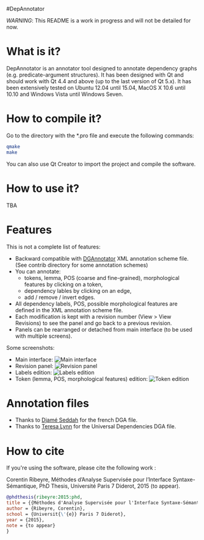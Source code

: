 #DepAnnotator

*WARNING*: This README is a work in progress and will not be detailed for now.

# What is it?

DepAnnotator is an annotator tool designed to annotate dependency graphs (e.g. predicate-argument structures). It has been designed with Qt and should work with Qt 4.4 and above (up to the last version of Qt 5.x). It has been extensively tested on Ubuntu 12.04 until 15.04, MacOS X 10.6 until 10.10 and Windows Vista until Windows Seven.

# How to compile it?

Go to the directory with the \*.pro file and execute the following commands:

```bash
qmake
make
```

You can also use Qt Creator to import the project and compile the software.

# How to use it?

TBA

# Features

This is not a complete list of features:

- Backward compatible with [DGAnnotator](http://medialab.di.unipi.it/Project/QA/Parser/DgAnnotator/) XML annotation scheme file. (See contrib directory for some annotation schemes)
- You can annotate: 
    * tokens, lemma, POS (coarse and fine-grained), morphological features by clicking on a token,
    * dependency lables by clicking on an edge,
    * add / remove / invert edges.
- All dependency labels, POS, possible morphological features are defined in the XML annotation scheme file.
- Each modification is kept with a revision number (View > View Revisions) to see the panel and go back to a previous revision.
- Panels can be rearranged or detached from main interface (to be used with multiple screens).

Some screenshots:

- Main interface:
![Main interface](https://cloud.githubusercontent.com/assets/1861291/10717105/b6e88160-7b4e-11e5-890a-5114ecd05782.png)
- Revision panel: 
![Revision panel](https://cloud.githubusercontent.com/assets/1861291/10717108/b6eb783e-7b4e-11e5-908e-a86be4a85f17.png)
- Labels edition:
![Labels edition](https://cloud.githubusercontent.com/assets/1861291/10717106/b6ea0198-7b4e-11e5-904a-82fb329e133f.png)
- Token (lemma, POS, morphological features) edition:
![Token edition](https://cloud.githubusercontent.com/assets/1861291/10717107/b6ea8988-7b4e-11e5-9d1e-32f2f671d1ab.png)

# Annotation files

- Thanks to [Djamé Seddah](http://pauillac.inria.fr/~seddah/) for the french DGA file.
- Thanks to [Teresa Lynn](http://www.nclt.dcu.ie/~tlynn/) for the Universal Dependencies DGA file.

# How to cite

If you're using the software, please cite the following work :

Corentin Ribeyre, Méthodes d’Analyse Supervisée pour l’Interface Syntaxe-Sémantique, PhD Thesis, Université Paris 7 Diderot, 2015 (to appear).

```bib
@phdthesis{ribeyre:2015:phd,
title = {{Méthodes d'Analyse Supervisée pour l'Interface Syntaxe-Sémantique}},
author = {Ribeyre, Corentin},
school = {Universit{\'{e}} Paris 7 Diderot},
year = {2015},
note = {to appear}
}
```

